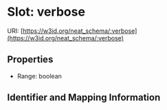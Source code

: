 # Slot: verbose

URI: [https://w3id.org/neat_schema/:verbose](https://w3id.org/neat_schema/:verbose)



<!-- no inheritance hierarchy -->


## Properties

 * Range: boolean



## Identifier and Mapping Information





